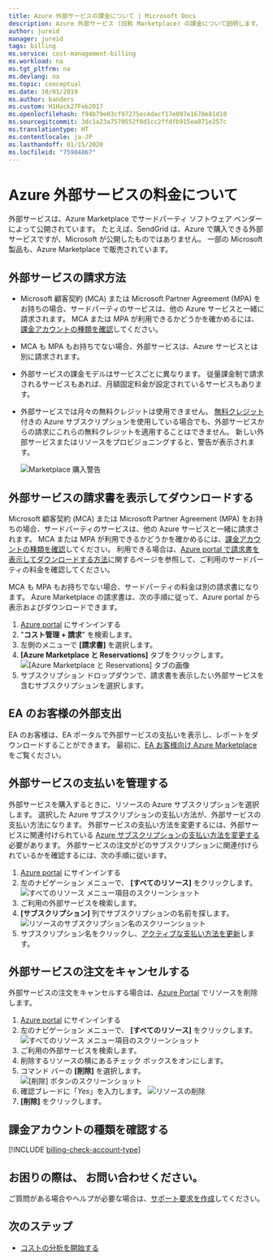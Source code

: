 ```yaml
---
title: Azure 外部サービスの課金について | Microsoft Docs
description: Azure 外部サービス (旧称 Marketplace) の課金について説明します。
author: jureid
manager: jureid
tags: billing
ms.service: cost-management-billing
ms.workload: na
ms.tgt_pltfrm: na
ms.devlang: na
ms.topic: conceptual
ms.date: 10/01/2019
ms.author: banders
ms.custom: H1Hack27Feb2017
ms.openlocfilehash: f94b79e03cf97275ec4dacf17e097e1678e81d10
ms.sourcegitcommit: 3dc1a23a7570552f0d1cc2ffdfb915ea871e257c
ms.translationtype: HT
ms.contentlocale: ja-JP
ms.lasthandoff: 01/15/2020
ms.locfileid: "75984867"
---
```

# <a name="understand-your-azure-external-services-charges"></a>Azure 外部サービスの料金について
外部サービスは、Azure Marketplace でサードパーティ ソフトウェア ベンダーによって公開されています。 たとえば、SendGrid は、Azure で購入できる外部サービスですが、Microsoft が公開したものではありません。 一部の Microsoft 製品も、Azure Marketplace で販売されています。

## <a name="how-external-services-are-billed"></a>外部サービスの請求方法

- Microsoft 顧客契約 (MCA) または Microsoft Partner Agreement (MPA) をお持ちの場合、サードパーティのサービスは、他の Azure サービスと一緒に請求されます。 MCA または MPA が利用できるかどうかを確かめるには、[課金アカウントの種類を確認](#check-billing-account-type)してください。
- MCA も MPA もお持ちでない場合、外部サービスは、Azure サービスとは別に請求されます。
- 外部サービスの課金モデルはサービスごとに異なります。 従量課金制で請求されるサービスもあれば、月額固定料金が設定されているサービスもあります。
- 外部サービスでは月々の無料クレジットは使用できません。 [無料クレジット](https://azure.microsoft.com/pricing/spending-limits/)付きの Azure サブスクリプションを使用している場合でも、外部サービスからの請求にこれらの無料クレジットを適用することはできません。 新しい外部サービスまたはリソースをプロビジョニングすると、警告が表示されます。

    ![Marketplace 購入警告](./media/understand-azure-marketplace-charges/credit-warning.png)

<!-- ## View external service spending and history in the Azure portal
You can view a list of the external services that are on each subscription within the [Azure portal](https://portal.azure.com/):

1. Sign in to the [Azure portal](https://portal.azure.com/) as the account administrator.
2. In the Hub menu, select **Subscriptions**.

    ![Select Subscriptions in the Hub menu](./media/understand-azure-marketplace-charges/sub-button.png)
3. In the **Subscriptions** blade, select the subscription that you want to view, and then select **External services**.

    ![Select a subscription in the billing blade](./media/understand-azure-marketplace-charges/select-sub-external-services.png)
4. You should see each of your external service orders, the publisher name, service tier you bought, name you gave the resource, and the current order status. To see past bills, select an external service.

    ![Select an external service](./media/understand-azure-marketplace-charges/external-service-blade2.png)
5. From here, you can view past bill amounts including the tax breakdown.

    ![View external services billing history](./media/understand-azure-marketplace-charges/billing-overview-blade.png) -->

## <a name="view-and-download-invoices-for-external-services"></a>外部サービスの請求書を表示してダウンロードする

Microsoft 顧客契約 (MCA) または Microsoft Partner Agreement (MPA) をお持ちの場合、サードパーティのサービスは、他の Azure サービスと一緒に請求されます。 MCA または MPA が利用できるかどうかを確かめるには、[課金アカウントの種類を確認](#check-billing-account-type)してください。 利用できる場合は、[Azure portal で請求書を表示してダウンロードする方法](download-azure-invoice.md)に関するページを参照して、ご利用のサードパーティの料金を確認してください。

MCA も MPA もお持ちでない場合、サードパーティの料金は別の請求書になります。 Azure Marketplace の請求書は、次の手順に従って、Azure portal から表示およびダウンロードできます。

1. [Azure portal](https://portal.azure.com) にサインインする
1. "**コスト管理 + 請求**" を検索します。
1. 左側のメニューで **[請求書]** を選択します。
1. **[Azure Marketplace と Reservations]** タブをクリックします。![[Azure Marketplace と Reservations] タブの画像](./media/understand-azure-marketplace-charges/invoice-tabs.png)
1. サブスクリプション ドロップダウンで、請求書を表示したい外部サービスを含むサブスクリプションを選択します。

## <a name="external-spending-for-ea-customers"></a>EA のお客様の外部支出

EA のお客様は、EA ポータルで外部サービスの支払いを表示し、レポートをダウンロードすることができます。 最初に、[EA お客様向け Azure Marketplace](https://ea.azure.com/helpdocs/azureMarketplace) をご覧ください。

## <a name="manage-payment-for-external-services"></a>外部サービスの支払いを管理する

外部サービスを購入するときに、リソースの Azure サブスクリプションを選択します。 選択した Azure サブスクリプションの支払い方法が、外部サービスの支払い方法になります。 外部サービスの支払い方法を変更するには、外部サービスに関連付けられている [Azure サブスクリプションの支払い方法を変更する](../manage/change-credit-card.md)必要があります。 外部サービスの注文がどのサブスクリプションに関連付けられているかを確認するには、次の手順に従います。

1. [Azure portal](https://portal.azure.com) にサインインする
1. 左のナビゲーション メニューで、 **[すべてのリソース]** をクリックします。
     ![すべてのリソース メニュー項目のスクリーンショット](./media/understand-azure-marketplace-charges/all-resources.png)
1. ご利用の外部サービスを検索します。
1. **[サブスクリプション]** 列でサブスクリプションの名前を探します。
    ![リソースのサブスクリプション名のスクリーンショット](./media/understand-azure-marketplace-charges/sub-selected.png)
1. サブスクリプション名をクリックし、[アクティブな支払い方法を更新](../manage/change-credit-card.md)します。

<!-- Update your payment methods for external service orders from the [Account Center](https://account.windowsazure.com/).

> [!NOTE]
> If you purchased your subscription with a Work or School account, [contact support](https://portal.azure.com/?#blade/Microsoft_Azure_Support/HelpAndSupportBlade) to make changes to your payment method.

1. Sign in to the [Account Center](https://account.windowsazure.com/) and [navigate to the **marketplace** tab](https://account.windowsazure.com/Store)

    ![Select marketplace in the account center](./media/understand-azure-marketplace-charges/select-marketplace.png)
2. Select the external service you want to manage

    ![Select the external service you want to manage](./media/understand-azure-marketplace-charges/select-ext-service.png)
3. Click **Change payment method** on the right side of the page. This link brings you to a different portal to manage your payment method.

    ![Order summary](./media/understand-azure-marketplace-charges/change-payment.PNG)
4. Click **Edit info** and follow instructions to update your payment information.

    ![Select edit info](./media/understand-azure-marketplace-charges/edit-info.png) -->

## <a name="cancel-an-external-service-order"></a>外部サービスの注文をキャンセルする
外部サービスの注文をキャンセルする場合は、[Azure Portal](https://portal.azure.com) でリソースを削除します。

1. [Azure portal](https://portal.azure.com) にサインインする
1. 左のナビゲーション メニューで、 **[すべてのリソース]** をクリックします。
    ![すべてのリソース メニュー項目のスクリーンショット](./media/understand-azure-marketplace-charges/all-resources.png)
1. ご利用の外部サービスを検索します。
1. 削除するリソースの横にあるチェック ボックスをオンにします。
1. コマンド バーの **[削除]** を選択します。
    ![[削除] ボタンのスクリーンショット](./media/understand-azure-marketplace-charges/delete-button.png)
1. 確認ブレードに「*Yes*」を入力します。
    ![リソースの削除](./media/understand-azure-marketplace-charges/delete-resource.PNG)
1. **[削除]** をクリックします。

## <a name="check-billing-account-type"></a>課金アカウントの種類を確認する
[!INCLUDE [billing-check-account-type](../../../includes/billing-check-mca.md)]

## <a name="need-help-contact-us"></a>お困りの際は、 お問い合わせください。

ご質問がある場合やヘルプが必要な場合は、[サポート要求を作成](https://go.microsoft.com/fwlink/?linkid=2083458)してください。

## <a name="next-steps"></a>次のステップ
- [コストの分析を開始する](../costs/quick-acm-cost-analysis.md)
